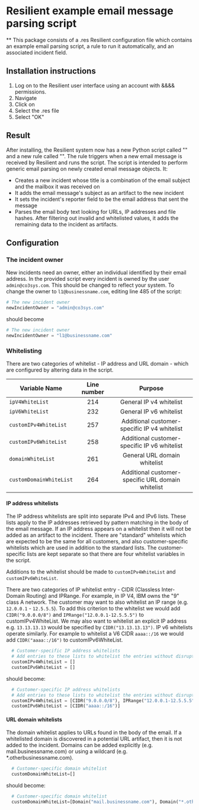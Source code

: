# Resilient example email message parsing script
** This package consists of a .res Resilient configuration file which contains an example email parsing script, a rule to run it automatically, and an associated incident field.

## Installation instructions
1. Log on to the Resilient user interface using an account with &&&& permissions.
1. Navigate 
1. Click on 
1. Select the .res file
1. Select "OK"

## Result
After installing, the Resilient system now has a new Python script called "" and a new rule called "". The rule triggers when a new email message is received by Resilient and runs the script. The script is intended to 
perform generic email parsing on newly created email message objects. It:
* Creates a new incident whose title is a combination of the email subject and the mailbox it was received on
* It adds the email message's subject as an artifact to the new incident
* It sets the incident's reporter field to be the email address that sent the message
* Parses the email body text looking for URLs, IP addresses and file hashes. After filtering out invalid and whitelisted values, it adds the remaining data to the incident as artifacts.

## Configuration
### The incident owner
New incidents need an owner, either an individual identified by their email address. In the provided script every incident is owned by the user `admin@co3sys.com`. This should be changed to reflect your system. To change the owner to `l1@businessname.com`, editing line 485 of the script:

```python
# The new incident owner
newIncidentOwner = "admin@co3sys.com"
```
should become
```python
# The new incident owner
newIncidentOwner = "l1@businessname.com"
```

### Whitelisting
There are two categories of whitelist - IP address and URL domain - which are configured by altering data in the script.

| Variable Name | Line number | Purpose |
| ------------- | :--: | :-------:| 
| `ipV4WhiteList` | 214 | General IP v4 whitelist |
| `ipV6WhiteList` | 232 | General IP v6 whitelist |
| `customIPv4WhiteList` | 257 | Additional customer-specific IP v4 whitelist |
| `customIPv6WhiteList` | 258 | Additional customer-specific IP v6 whitelist |
| `domainWhiteList` | 261 | General URL domain whitelist |
| `customDomainWhiteList` | 264 | Additional customer-specific URL domain whitelist |

#### IP address whitelists
The IP address whitelists are split into separate IPv4 and IPv6 lists. These lists apply to the IP addresses retrieved by pattern matching in the body of the email message. If an IP address appears on a whitelist then it will not be added as an artifact to the incident. There are "standard" whitelists which are expected to be the same for all customers, and also customer-specific whitelists which are used in addition to the standard lists. The customer-specific lists are kept separate so that there are four whitelist variables in the script.

Additions to the whitelist should be made to `customIPv4WhiteList` and `customIPv6WhiteList`.

There are two categories of IP whitelist entry - CIDR (Classless Inter-Domain Routing) and IPRange. For example, in IP V4, IBM owns the "9" class A network. The customer may want to also whitelist an IP range (e.g. `12.0.0.1` - `12.5.5.5`).  To add this criterion to the whitelist we would add `CIDR("9.0.0.0/8")` and `IPRange("12.0.0.1-12.5.5.5")` to customIPv4WhiteList. We may also want to whitelist an explicit IP address e.g. `13.13.13.13` would be specified by `CIDR("13.13.13.13")`. IP v6 whitelists operate similarly. For example to whitelist a V6 CIDR `aaaa::/16` we would add `CIDR("aaaa::/16")` to customIPv6WhiteList.

```python
  # Customer-specific IP address whitelists
  # Add entries to these lists to whitelist the entries without disrupting the standard set above
  customIPv4WhiteList = []
  customIPv6WhiteList = []
```
should become:
```python
  # Customer-specific IP address whitelists
  # Add entries to these lists to whitelist the entries without disrupting the standard set above
  customIPv4WhiteList = [CIDR("9.0.0.0/8"), IPRange("12.0.0.1-12.5.5.5"), CIDR("13.13.13.13")]
  customIPv6WhiteList = [CIDR("aaaa::/16")]
```

#### URL domain whitelists
The domain whitelist applies to URLs found in the body of the email. If a whitelisted domain is discovered in a potential URL artifact, then it is not added to the incident. Domains can be added explicitly (e.g. mail.businessname.com) or using a wildcard (e.g. *.otherbusinessname.com).

```python
  # Customer-specific domain whitelist
  customDomainWhiteList=[]
```
should become:
```python
  # Customer-specific domain whitelist
  customDomainWhiteList=[Domain("mail.businessname.com"), Domain("*.otherbusinessname.com")]
```